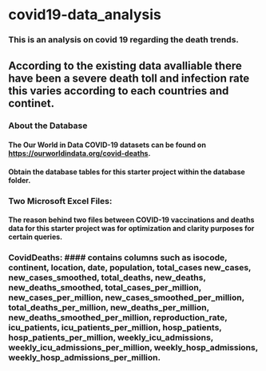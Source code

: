 # covid19-data_analysis

### This is an analysis on covid 19 regarding the death trends.

## According to the existing data avalliable there have been a severe death toll and infection rate this varies according to each countries  and continet.

### About the Database
#### The Our World in Data COVID-19 datasets can be found on https://ourworldindata.org/covid-deaths.
####  Obtain the database tables for this starter project within the database folder.

### Two Microsoft Excel Files:
#### The reason behind two files between COVID-19 vaccinations and deaths data for this starter project was for optimization and clarity purposes for certain queries.

### CovidDeaths: #### contains columns such as isocode, continent,	location,	date,	population,	total_cases	new_cases,	new_cases_smoothed, total_deaths,	new_deaths,	new_deaths_smoothed,	total_cases_per_million,	new_cases_per_million,	new_cases_smoothed_per_million,	total_deaths_per_million,	new_deaths_per_million,	new_deaths_smoothed_per_million,	reproduction_rate,	icu_patients,	icu_patients_per_million,	hosp_patients,	hosp_patients_per_million,	weekly_icu_admissions,	weekly_icu_admissions_per_million,	weekly_hosp_admissions,	weekly_hosp_admissions_per_million.
